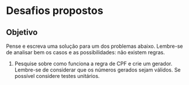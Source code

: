 # Desafios propostos

## Objetivo

Pense e escreva uma solução para um dos problemas abaixo. Lembre-se de analisar bem os casos e as possibilidades: não existem regras.

 1. Pesquise sobre como funciona a regra de CPF e crie um gerador. Lembre-se de considerar que os números gerados sejam válidos. Se possível considere testes unitários.